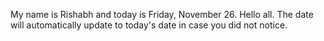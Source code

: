 My name is Rishabh and today is Friday, November 26. Hello all. The date will automatically update to today's date in case you did not notice.
